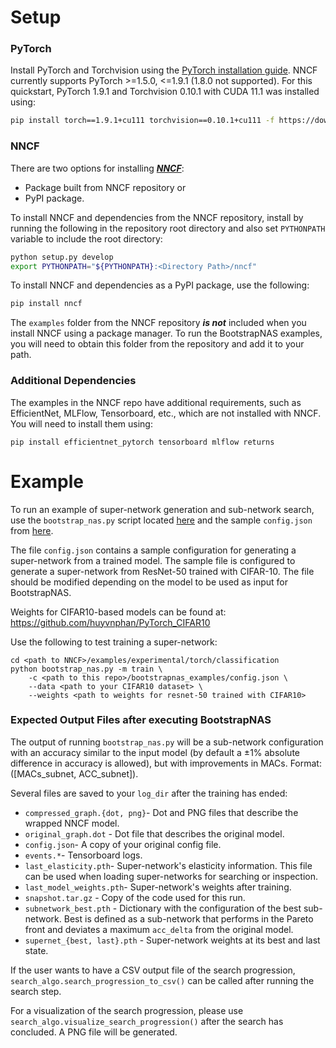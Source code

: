 # Setup

### PyTorch
Install PyTorch and Torchvision using the [PyTorch installation guide](https://pytorch.org/get-started/locally/#start-locally). NNCF currently supports PyTorch >=1.5.0, <=1.9.1 (1.8.0 not supported). For this quickstart, PyTorch 1.9.1 and Torchvision 0.10.1 with CUDA 11.1 was installed using:
```bash
pip install torch==1.9.1+cu111 torchvision==0.10.1+cu111 -f https://download.pytorch.org/whl/torch_stable.html
```


### NNCF
There are two options for installing [***NNCF***](https://github.com/openvinotoolkit/nncf#installation):
- Package built from NNCF repository or 
- PyPI package.  

To install NNCF and dependencies from the NNCF repository, install by running the following in the repository root directory and also set `PYTHONPATH` variable to include the root directory:
```bash
python setup.py develop
export PYTHONPATH="${PYTHONPATH}:<Directory Path>/nncf"
```

To install NNCF and dependencies as a PyPI package, use the following:
```bash
pip install nncf
```

The ```examples``` folder from the NNCF repository ***is not*** included when you install NNCF using a package manager. To run the BootstrapNAS examples, you will need to obtain this folder from the repository and add it to your path.


### Additional Dependencies
The examples in the NNCF repo have additional requirements, such as EfficientNet, MLFlow, Tensorboard, etc., which are not installed with NNCF. You will need to install them using: 
```
pip install efficientnet_pytorch tensorboard mlflow returns
```


# Example
To run an example of super-network generation and sub-network search, use the ```bootstrap_nas.py``` script located [here](https://github.com/openvinotoolkit/nncf/blob/develop/examples/experimental/torch/classification/bootstrap_nas.py) and the sample ```config.json``` from [here](https://github.com/jpablomch/bootstrapnas/blob/main/bootstrapnas_examples/config.json). 

The file ```config.json``` contains a sample configuration for generating a super-network from a trained model. The sample file is configured to generate a super-network from ResNet-50 trained with CIFAR-10. The file should be modified depending on the model to be used as input for BootstrapNAS.  

Weights for CIFAR10-based models can be found at: https://github.com/huyvnphan/PyTorch_CIFAR10 

Use the following to test training a super-network: 
```
cd <path to NNCF>/examples/experimental/torch/classification
python bootstrap_nas.py -m train \
    -c <path to this repo>/bootstrapnas_examples/config.json \
    --data <path to your CIFAR10 dataset> \
    --weights <path to weights for resnet-50 trained with CIFAR10>
```


### Expected Output Files after executing BootstrapNAS
The output of running ```bootstrap_nas.py``` will be a sub-network configuration with an accuracy similar to the input model (by default a $\pm$1% absolute difference in accuracy is allowed), but with improvements in MACs. Format: ([MACs_subnet, ACC_subnet]). 

Several files are saved to your `log_dir` after the training has ended: 

- `compressed_graph.{dot, png}`- Dot and PNG files that describe the wrapped NNCF model. 
- `original_graph.dot` - Dot file that describes the original model. 
- `config.json`- A copy of your original config file. 
- `events.*`- Tensorboard logs.
- `last_elasticity.pth`- Super-network's elasticity information. This file can be used when loading super-networks for searching or inspection.
- `last_model_weights.pth`- Super-network's weights after training. 
- `snapshot.tar.gz` - Copy of the code used for this run. 
- `subnetwork_best.pth` - Dictionary with the configuration of the best sub-network. Best is defined as a sub-network that performs in the Pareto front and deviates a maximum `acc_delta` from the original model.
- `supernet_{best, last}.pth` - Super-network weights at its best and last state. 

If the user wants to have a CSV output file of the search progression, ```search_algo.search_progression_to_csv()``` can be called after running the search step.

For a visualization of the search progression, please use ```search_algo.visualize_search_progression()``` after the search has concluded. A PNG file will be generated. 
